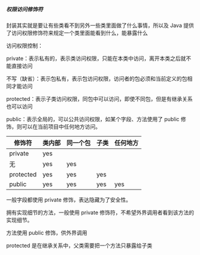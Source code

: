##### 权限访问修饰符

封装其实就是要让有些类看不到另外一些类里面做了什么事情，所以及 Java 提供了访问权限修饰符来规定一个类里面能看到什么，能暴露什么

访问权限控制：

private：表示私有的，表示类访问权限，只能在本类中访问，离开本类之后就不能直接访问

不写（缺省）：表示包私有，表示包访问权限，访问者的包必须和当前定义的包相同才能访问

protected：表示子类访问权限，同包中可以访问，即使不同包，但是有继承关系也可以访问

public：表示全局的，可以公共访问权限，如某个字段、方法使用了 public 修饰，则可以在当前项目中任何地方访问。

| 修饰符    | 类内部 | 同一个包 | 子类 | 任何地方 |
| --------- | ------ | -------- | ---- | -------- |
| private   | yes    |          |      |          |
| 无        | yes    | yes      |      |          |
| protected | yes    | yes      | yes  |          |
| public    | yes    | yes      | yes  | yes      |

一般字段都使用 private 修饰，表达隐藏为了安全性。

拥有实现细节的方法，一般使用 private 修饰符，不希望外界调用者看到该方法的实现细节。

方法使用 public 修饰，供外界调用

protected 是在继承关系中，父类需要把一个方法只暴露给子类
